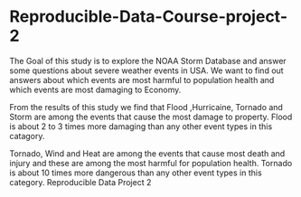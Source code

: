 Reproducible-Data-Course-project-2
==================================
The Goal of this study is to explore the NOAA Storm Database and answer some questions about severe weather events in USA. We want to find out  answers about which events  are most harmful to population health and which events are most damaging to Economy.

From the results of this study we find that Flood ,Hurricaine, Tornado and Storm are among the events that cause the most damage to property. Flood is about 2 to 3 times more damaging than any other event types in this catagory.

Tornado, Wind and Heat are among the events that cause most death and injury and these are among the most harmful for population health. Tornado is about 10 times more dangerous than any other event types in this category.
Reproducible Data  Project 2
